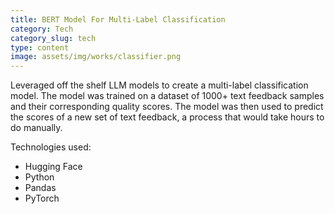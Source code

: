 ```yaml
---
title: BERT Model For Multi-Label Classification
category: Tech
category_slug: tech
type: content
image: assets/img/works/classifier.png
---
```


Leveraged off the shelf LLM models to create a multi-label classification model. The model was trained on a dataset of 1000+ text feedback samples and their corresponding quality scores. The model was then used to predict the scores of a new set of text feedback, a process that would take hours to do manually.  

Technologies used:
* Hugging Face
* Python
* Pandas
* PyTorch

